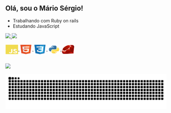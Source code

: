 ## Olá, sou o Mário Sérgio!

- Trabalhando com Ruby on rails
- Estudando JavaScript

<div>
  <a href="https://github.com/marioaugusto841">
  <img height="180em" src="https://github-readme-stats.vercel.app/api?username=marioaugusto841&show_icons=true&theme=dracula&include_all_commits=true&count_private=true"/>
  <img height="180em" src="https://github-readme-stats.vercel.app/api/top-langs/?username=marioaugusto841&layout=compact&langs_count=7&theme=dracula"/>
</div>
  
<div style="display: inline_block"><br>
  <img align="center" alt="mario-Js" height="30" width="40" src="https://raw.githubusercontent.com/devicons/devicon/master/icons/javascript/javascript-plain.svg">
  <img align="center" alt="mario-HTML" height="30" width="40" src="https://raw.githubusercontent.com/devicons/devicon/master/icons/html5/html5-original.svg">
  <img align="center" alt="mario-CSS" height="30" width="40" src="https://raw.githubusercontent.com/devicons/devicon/master/icons/css3/css3-original.svg">
  <img align="center" alt="mario-Python" height="30" width="40" src="https://raw.githubusercontent.com/devicons/devicon/master/icons/python/python-original.svg">
  <img align="center" alt="mario-Ruby" height="30" width="40" src="https://raw.githubusercontent.com/devicons/devicon/master/icons/ruby/ruby-original.svg">
</div>
  
  ##
  
<div>
  <a href="https://www.linkedin.com/in/mario-sergio-macedo-augusto-junior-3107aa180" target="_blank"><img src="https://img.shields.io/badge/-LinkedIn-%230077B5?style=for-the-badge&logo=linkedin&logoColor=white" target="_blank"></a>
</div>

![Snake animation](https://github.com/marioaugusto841/marioaugusto/blob/output/github-contribution-grid-snake.svg)
